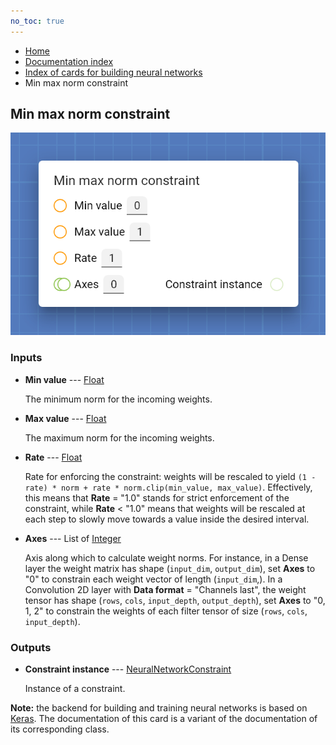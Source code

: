 ```yaml
---
no_toc: true
---
```


<ul class="breadcrumb">
    <li><a href="">Home</a></li>
    <li><a href="documentation">Documentation index</a></li>
    <li><a href="neural-network-cards/">Index of cards for building neural networks</a></li>
    <li>Min max norm constraint</li>
</ul>

## Min max norm constraint



!["Min max norm constraint" card](assets/img/neural-network-cards/constraint_MinMaxNorm.png)


### Inputs


* **Min value** --- [Float](types/Float)

  The minimum norm for the incoming weights.

* **Max value** --- [Float](types/Float)

  The maximum norm for the incoming weights.

* **Rate** --- [Float](types/Float)

  Rate for enforcing the constraint: weights will be rescaled to yield `(1 - rate) * norm + rate * norm.clip(min_value, max_value)`. Effectively, this means that **Rate** = "1.0" stands for strict enforcement of the constraint, while **Rate** < "1.0" means that weights will be rescaled at each step to slowly move towards a value inside the desired interval.

* **Axes** --- List of [Integer](types/Integer)

  Axis along which to calculate weight norms. For instance, in a Dense layer the weight matrix has shape (`input_dim`, `output_dim`), set **Axes** to "0" to constrain each weight vector of length (`input_dim`,). In a Convolution 2D layer with **Data format** = "Channels last", the weight tensor has shape (`rows`, `cols`, `input_depth`, `output_depth`), set **Axes** to "0, 1, 2" to constrain the weights of each filter tensor of size (`rows`, `cols`, `input_depth`).





### Outputs


* **Constraint instance** --- [NeuralNetworkConstraint](types/NeuralNetworkConstraint)

  Instance of a constraint.






**Note:** the backend for building and training neural networks is based on [Keras](https://keras.io/). The documentation of this card is a variant of the documentation of its corresponding class.